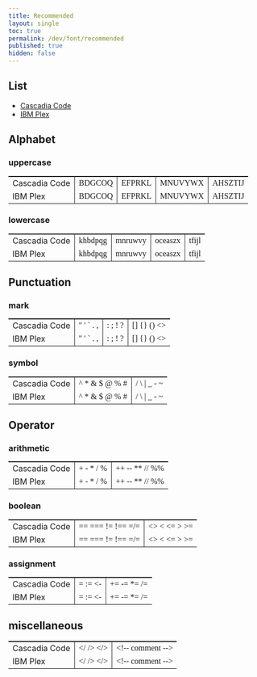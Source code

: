 ```yaml
---
title: Recommended
layout: single
toc: true
permalink: /dev/font/recommended
published: true
hidden: false
---
```


<head>
  <base target="_blank">
  <style>
    .msft {font-family:'Cascadia Code'}
    .ibm  {font-family:'IBM Plex Mono'}
    th {min-height:0; padding:0; border-bottom:0;}
    th,td {border-left :1.5px solid #262626}
    th,td {border-right:1.5px solid #262626}
    th:first-child,td:first-child {border-left :0}
    th:last-child, td:last-child  {border-right:0}
  </style>
</head>

## List

- [Cascadia Code](https://github.com/microsoft/cascadia-code)
- [IBM Plex](https://www.ibm.com/plex/)

## Alphabet

### uppercase

| <!-- --> | <!-- --> | <!-- --> | <!-- --> | <!-- --> |
| :-       | :-       | :-       | :-       | :-       |
| Cascadia Code | <span class="msft"> BDGCOQ </span>  | <span class="msft"> EFPRKL </span>  | <span class="msft"> MNUVYWX </span> | <span class="msft"> AHSZTIJ </span> |
| IBM Plex      | <span class="ibm"> BDGCOQ </span>   | <span class="ibm"> EFPRKL </span>   | <span class="ibm"> MNUVYWX </span>  | <span class="ibm"> AHSZTIJ </span> |

### lowercase

| <!-- --> | <!-- --> | <!-- --> | <!-- --> | <!-- --> |
| :-       | :-       | :-       | :-       | :-       |
| Cascadia Code | <span class="msft"> khbdpqg </span> | <span class="msft"> mnruwvy </span> | <span class="msft"> oceaszx </span> | <span class="msft"> tfijl </span> |
| IBM Plex      | <span class="ibm"> khbdpqg </span>  | <span class="ibm"> mnruwvy </span>  | <span class="ibm"> oceaszx </span>  | <span class="ibm"> tfijl </span>  |

## Punctuation

### mark

| <!-- --> | <!-- --> | <!-- --> | <!-- --> |
| :-       | :-       | :-       | :-       |
| Cascadia Code | <span class="msft"> " ' ` . , </span> | <span class="msft"> : ; ! ? </span> | <span class="msft"> [] {} () &lt;&gt; </span> |
| IBM Plex      | <span class="ibm"> " ' ` . , </span>  | <span class="ibm"> : ; ! ? </span>  | <span class="ibm"> [] {} () &lt;&gt; </span>  |

### symbol

| <!-- --> | <!-- --> | <!-- --> |
| :-       | :-       | :-       |
| Cascadia Code | <span class="msft"> ^ * & $ @ % # </span> | <span class="msft"> / \ &#124; _ - ~ </span> |
| IBM Plex      | <span class="ibm"> ^ * & $ @ % # </span>  | <span class="ibm"> / \ &#124; _ - ~ </span>  |

## Operator

### arithmetic

| <!-- --> | <!-- --> | <!-- --> |
| :-       | :-       | :-       |
| Cascadia Code | <span class="msft"> + - * / % </span> | <span class="msft"> ++ \-- ** // %% </span> |
| IBM Plex      | <span class="ibm"> + - * / % </span>  | <span class="ibm"> ++ \-- ** // %% </span>  |

### boolean

| <!-- --> | <!-- --> | <!-- --> |
| :-       | :-       | :-       |
| Cascadia Code | <span class="msft"> == === != !== =/= </span> | <span class="msft"> &lt;&gt; &lt; &lt;= &gt; &gt;= </span> |
| IBM Plex      | <span class="ibm"> == === != !== =/= </span>  | <span class="ibm"> &lt;&gt; &lt; &lt;= &gt; &gt;= </span>  |

### assignment

| <!-- --> | <!-- --> | <!-- --> |
| :-       | :-       | :-       |
| Cascadia Code | <span class="msft"> = := &lt;- </span> | <span class="msft"> += -= *= /= </span> |
| IBM Plex      | <span class="ibm"> = := &lt;- </span>  | <span class="ibm"> += -= *= /= </span>  |

## miscellaneous

| <!-- --> | <!-- --> | <!-- --> |
| :-       | :-       | :-       |
| Cascadia Code | <span class="msft"> &lt;/ /&gt; &lt;/&gt; </span> | <span class="msft"> &lt;!\-- comment \--&gt; </span> |
| IBM Plex      | <span class="ibm"> &lt;/ /&gt; &lt;/&gt; </span>  | <span class="ibm"> &lt;!\-- comment \--&gt; </span>  |

